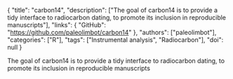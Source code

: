 {
  "title": "carbon14",
  "description": ["The goal of carbon14 is to provide a tidy interface to radiocarbon dating, to promote its inclusion in reproducible manuscripts"],
  "links": {
    "GitHub": "https://github.com/paleolimbot/carbon14"
  },
  "authors": ["paleolimbot"],
  "categories": ["R"],
  "tags": ["Instrumental analysis", "Radiocarbon"],
  "doi": null
}

<!-- Generated by csv2md.R – do not edit by hand -->

The goal of carbon14 is to provide a tidy interface to radiocarbon dating, to promote its inclusion in reproducible manuscripts